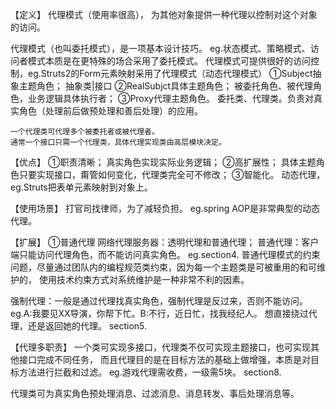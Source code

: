 【定义】
代理模式（使用率很高），
为其他对象提供一种代理以控制对这个对象的访问。

代理模式（也叫委托模式），是一项基本设计技巧。
eg.状态模式、策略模式、访问者模式本质是在更特殊的场合采用了委托模式。
代理模式可提供很好的访问控制，eg.Struts2的Form元素映射采用了代理模式（动态代理模式）
①Subject抽象主题角色；
    抽象类|接口
②RealSubjct具体主题角色；
    被委托角色、被代理角色，业务逻辑具体执行者；
③Proxy代理主题角色。
    委托类、代理类。负责对真实角色（处理前后做预处理和善后处理）的应用。

    一个代理类可代理多个被委托者或被代理者。
    通常一个接口只需一个代理类，具体代理实现类由高层模块决定。

【优点】
①职责清晰；
    真实角色实现实际业务逻辑；
②高扩展性；
    具体主题角色只要实现接口，甭管如何变化，代理类完全可不修改；
③智能化。
    动态代理，eg.Struts把表单元素映射到对象上。

【使用场景】
打官司找律师，为了减轻负担。
eg.spring AOP是非常典型的动态代理。

【扩展】
①普通代理
网络代理服务器：透明代理和普通代理；
普通代理：客户端只能访问代理角色，而不能访问真实角色。
eg.section4.
普通代理模式的约束问题，尽量通过团队内的编程规范类约束，因为每一个主题类是可被重用的和可维护的，
使用技术约束方式对系统维护是一种非常不利的因素。

强制代理：一般是通过代理找真实角色，强制代理是反过来，否则不能访问。
eg.A:我要见XX导演，你帮下忙。B:不行，近日忙，找我经纪人。
想直接绕过代理，还是返回她的代理。
section5.

【代理多职责】
一个类可实现多接口，代理类不仅可实现主题接口，也可实现其他接口完成不同任务，
而且代理目的是在目标方法的基础上做增强，本质是对目标方法进行拦截和过滤。
eg.游戏代理需收费，一级需5块。
section8.

代理类可为真实角色预处理消息、过滤消息、消息转发、事后处理消息等。
